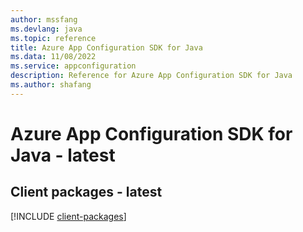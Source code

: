 ```yaml
---
author: mssfang
ms.devlang: java
ms.topic: reference
title: Azure App Configuration SDK for Java
ms.data: 11/08/2022
ms.service: appconfiguration
description: Reference for Azure App Configuration SDK for Java
ms.author: shafang
---
```

# Azure App Configuration SDK for Java - latest

## Client packages - latest
[!INCLUDE [client-packages](app-configuration-client-index.md)]